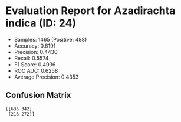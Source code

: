 # Evaluation Report for Azadirachta indica (ID: 24)
- Samples: 1465 (Positive: 488)
- Accuracy: 0.6191
- Precision: 0.4430
- Recall: 0.5574
- F1 Score: 0.4936
- ROC AUC: 0.6258
- Average Precision: 0.4353

## Confusion Matrix
```
[[635 342]
 [216 272]]
```